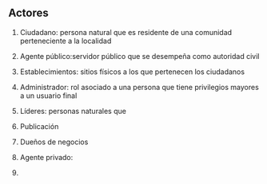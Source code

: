 Actores
-----------

1. Ciudadano: persona natural que es residente de una comunidad perteneciente a la localidad

2. Agente público:servidor público que se desempeña como autoridad civil

3. Establecimientos: sitios físicos a los que pertenecen los ciudadanos

4. Administrador: rol asociado a una persona que tiene privilegios mayores a un usuario final

5. Líderes: personas naturales que 

6. Publicación

7. Dueños de negocios

8. Agente privado:

9. 